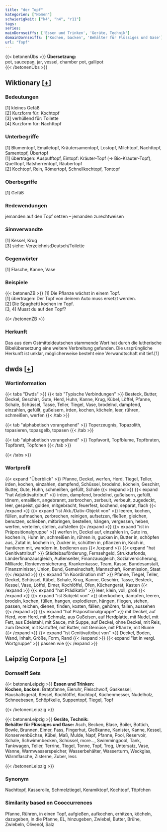 ```yaml
---
title: "der Topf"
kategorien: ["Nomen"]
schwierigkeit: ["k4", "h4", "r11"]
tags:
series:
mainDornseiffs: ['Essen und Trinken', 'Geräte, Technik']
domainDornseiffs: ['Kochen, backen', 'Behälter für Flüssiges und Gase']
url: "Topf"
---
```


{{< betonenÜbs >}}
**Übersetzung:**  
pot, saucepan, jar, vessel, chamber pot, gallipot  
{{< /betonenÜbs >}}

## Wiktionary [[+](https://de.wiktionary.org/wiki/Topf)]

### Bedeutungen
[1] kleines Gefäß  
[2] Kurzform für: Kochtopf  
[3] verhüllend für: Toilette  
[4] Kurzform für: Nachttopf  

### Unterbegriffe
[1] Blumentopf, Emailetopf, Kräutersamentopf, Lostopf, Milchtopf, Nachttopf, Samentopf, Übertopf  
[1] übertragen: Auspufftopf, Eintopf: Kräuter-Topf (→ Bio-Kräuter-Topf), Quelltopf, Ratsherrentopf, Räubertopf  
[2] Kochtopf, Rein, Römertopf, Schnellkochtopf, Tontopf  

### Oberbegriffe
[1] Gefäß  

### Redewendungen
jemanden auf den Topf setzen – jemanden zurechtweisen  

### Sinnverwandte
[1] Kessel, Krug  
[3] siehe: Verzeichnis:Deutsch/Toilette  

### Gegenwörter
[1] Flasche, Kanne, Vase  

### Beispiele
{{< betonenZB >}}
[1] Die Pflanze wächst in einem Topf.  
[1] übertragen: Der Topf von deinem Auto muss ersetzt werden.  
[2] Die Spaghetti kochen im Topf.  
[3, 4] Musst du auf den Topf?  

{{< /betonenZB >}}
### Herkunft
Das aus dem Ostmitteldeutschen stammende Wort hat durch die lutherische Bibelübersetzung eine weitere Verbreitung gefunden. Die ursprüngliche Herkunft ist unklar, möglicherweise besteht eine Verwandtschaft mit tief.[1]  



## dwds [[+](https://www.dwds.de/wb/Topf)]

### Wortinformation
{{< tabs "Dwds" >}}
{{< tab "Typische Verbindungen" >}}
Besteck, Butter, Deckel, Geschirr, Gute, Herd, Huhn, Kanne, Krug, Kübel, Löffel, Pfanne, Schale, Schüssel, Tasse, Teller, Tiegel, Vase, brodelnd, dampfend, einzahlen, gefüllt, gußeisern, irden, kochen, köcheln, leer, rühren, schmeißen, werfen
{{< /tab >}}

{{< tab "alphabetisch vorangehend" >}}
Toperzeugnis, Topazolith, topasieren, topasgelb, topasen
{{< /tab >}}

{{< tab "alphabetisch vorangehend" >}}
Topfavorit, Topfblume, Topfbraten, Topfbrett, Töpfchen
{{< /tab >}}

{{< /tabs >}}

### Wortprofil
{{< expand "Überblick" >}} Pfanne, Deckel, werfen, Herd, Tiegel, Teller, irden, kochen, einzahlen, dampfend, Schüssel, brodelnd, köcheln, Geschirr, Butter, Gute, Huhn, schmeißen, gefüllt, Schale {{< /expand >}}
{{< expand "hat Adjektivattribut" >}} irden, dampfend, brodelnd, gußeisern, gefüllt, tönern, emailliert, angebrannt, zerbrochen, zerbeult, verbeult, zugedeckt, leer, gespeist, golden, mitgebracht, feuerfest, kochend, separat, flach {{< /expand >}}
{{< expand "ist Akk./Dativ-Objekt von" >}} leeren, kochen, füllen, aufmachen, zerbrechen, reinigen, aufsetzen, fließen, gleichen, benutzen, schieben, mitbringen, bestellen, hängen, vergessen, heben, werfen, verteilen, stellen, aufstellen {{< /expand >}}
{{< expand "ist in Präpositionalgruppe" >}} werfen in, Deckel auf, einzahlen in, Gute ins, kochen in, Huhn im, schmeißen in, rühren in, gucken in, Butter in, schöpfen aus, Zutat in, köcheln in, Zucker in, schütten in, pflanzen in, Koch in, hantieren mit, wandern in, bedienen aus {{< /expand >}}
{{< expand "hat Genitivattribut" >}} Städtebauförderung, Fernsehgeld, Strukturfonds, Länderfinanzausgleich, Außenseiter, Finanzausgleich, Sozialversicherung, Milliarde, Rentenversicherung, Krankenkasse, Team, Kasse, Bundesanstalt, Finanzminister, Union, Bund, Gemeinschaft, Mannschaft, Kommission, Staat {{< /expand >}}
{{< expand "in Koordination mit" >}} Pfanne, Tiegel, Teller, Deckel, Schüssel, Kübel, Schale, Krug, Kanne, Geschirr, Tasse, Besteck, Kessel, Vase, Löffel, Eimer, Kochlöffel, Ofen, Küchengerät, Kasten {{< /expand >}}
{{< expand "hat Prädikativ" >}} leer, klein, voll, groß {{< /expand >}}
{{< expand "ist Subjekt von" >}} überkochen, dampfen, leeren, brodeln, kochen, füllen, hangen, explodieren, hängen, fliegen, stehen, passen, reichen, dienen, finden, kosten, fällen, gehören, fallen, aussehen {{< /expand >}}
{{< expand "hat Präpositionalgruppe" >}} mit Deckel, auf Herd, vom Herd, mit Schmalz, aus Gußeisen, auf Herdplatte, mit Nudel, mit Fett, aus Edelstahl, mit Sauce, mit Suppe, auf Deckel, ohne Deckel, mit Reis, zum Deckel, mit Kartoffel, mit Butter, mit Gemüse, mit Pflanze, mit Blume {{< /expand >}}
{{< expand "ist Genitivattribut von" >}} Deckel, Boden, Wand, Inhalt, Größe, Form, Rand {{< /expand >}}
{{< expand "ist in vergl. Wortgruppe" >}} passen wie {{< /expand >}}

## Leipzig Corpora [[+](https://corpora.uni-leipzig.de/en/res?word=Topf&corpusId=deu_newscrawl-public_2018)]

### Dornseiff Sets
{{< betonenLeipzig >}}
**Essen und Trinken:**  
**Kochen, backen:** Bratpfanne, Eieruhr, Fleischwolf, Gaskessel, Haushaltsgerät, Kessel, Kochlöffel, Kochtopf, Küchenmesser, Nudelholz, Schneebesen, Schöpfkelle, Suppentopf, Tiegel, Topf  

{{< /betonenLeipzig >}}


{{< betonenLeipzig >}}
**Geräte, Technik:**  
**Behälter für Flüssiges und Gase:** Asch, Becken, Blase, Boiler, Bottich, Bowle, Brunnen, Eimer, Fass, Fingerhut, Gießkanne, Kanister, Kanne, Kessel, Konservenbüchse, Kübel, Maß, Mulde, Napf, Pfanne, Pool, Reservoir, Schale, Schwimmbecken, Schüssel, more..., Swimmingpool, Tank, Tankwagen, Teller, Terrine, Tiegel, Tonne, Topf, Trog, Untersatz, Vase, Wanne, Warmwasserspeicher, Wasserbehälter, Wasserturm, Weckglas, Wärmflasche, Zisterne, Zuber, less  

{{< /betonenLeipzig >}}

### Synonym
Nachttopf, Kasserolle, Schmelztiegel, Keramiktopf, Kochtopf, Töpfchen


### Similarity based on Cooccurrences
Pfanne, Rühren, in einen Topf, aufgießen, aufkochen, erhitzen, köcheln, dazugeben, in die Pfanne, EL, hinzugeben, Zwiebel, Butter, Brühe, Zwiebeln, Olivenöl, Salz

